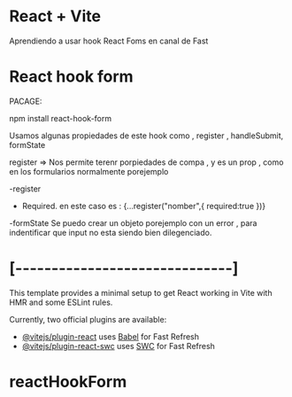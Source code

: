 # React + Vite

Aprendiendo a usar hook React Foms en canal de Fast

# React hook form
PACAGE:

npm install react-hook-form

Usamos algunas propiedades de este hook como , register , handleSubmit, formState

register => Nos permite terenr porpiedades de compa , y es un prop , como en los formularios normalmente porejemplo

-register

- Required. en este caso es :
{...register("nomber",{
  required:true
})}

-formState
Se puedo crear un objeto porejemplo con un error , para indentificar que input no esta siendo bien dilegenciado.


# [------------------------------]



This template provides a minimal setup to get React working in Vite with HMR and some ESLint rules.

Currently, two official plugins are available:

- [@vitejs/plugin-react](https://github.com/vitejs/vite-plugin-react/blob/main/packages/plugin-react/README.md) uses [Babel](https://babeljs.io/) for Fast Refresh
- [@vitejs/plugin-react-swc](https://github.com/vitejs/vite-plugin-react-swc) uses [SWC](https://swc.rs/) for Fast Refresh
# reactHookForm
